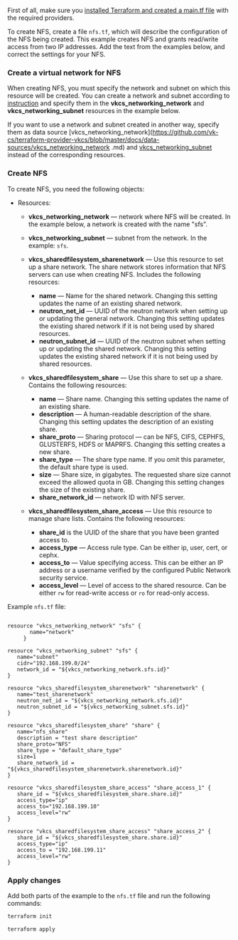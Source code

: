 <warn>

First of all, make sure you [installed Terraform and created a main.tf file](../../../quick-start) with the required providers.

</warn>

To create NFS, create a file `nfs.tf`, which will describe the configuration of the NFS being created. This example creates NFS and grants read/write access from two IP addresses. Add the text from the examples below, and correct the settings for your NFS.

### Create a virtual network for NFS

When creating NFS, you must specify the network and subnet on which this resource will be created. You can create a network and subnet according to [instruction](../create) and specify them in the **vkcs_networking_network** and **vkcs_networking_subnet** resources in the example below.

If you want to use a network and subnet created in another way, specify them as data source [vkcs_networking_network](https://github.com/vk-cs/terraform-provider-vkcs/blob/master/docs/data-sources/vkcs_networking_network .md) and [vkcs_networking_subnet](https://github.com/vk-cs/terraform-provider-vkcs/blob/master/docs/data-sources/vkcs_networking_subnet.md) instead of the corresponding resources.

### Create NFS

To create NFS, you need the following objects:

- Resources:

  - **vkcs_networking_network** — network where NFS will be created. In the example below, a network is created with the name "sfs".
  - **vkcs_networking_subnet** — subnet from the network. In the example: `sfs`.
  - **vkcs_sharedfilesystem_sharenetwork** — Use this resource to set up a share network. The share network stores information that NFS servers can use when creating NFS. Includes the following resources:

    - **name** — Name for the shared network. Changing this setting updates the name of an existing shared network.
    - **neutron_net_id** — UUID of the neutron network when setting up or updating the general network. Changing this setting updates the existing shared network if it is not being used by shared resources.
    - **neutron_subnet_id** — UUID of the neutron subnet when setting up or updating the shared network. Changing this setting updates the existing shared network if it is not being used by shared resources.

  - **vkcs_sharedfilesystem_share** — Use this share to set up a share. Contains the following resources:

    - **name** — Share name. Changing this setting updates the name of an existing share.
    - **description** — A human-readable description of the share. Changing this setting updates the description of an existing share.
    - **share_proto** — Sharing protocol — can be NFS, CIFS, CEPHFS, GLUSTERFS, HDFS or MAPRFS. Changing this setting creates a new share.
    - **share_type** — The share type name. If you omit this parameter, the default share type is used.
    - **size** — Share size, in gigabytes. The requested share size cannot exceed the allowed quota in GB. Changing this setting changes the size of the existing share.
    - **share_network_id** — network ID with NFS server.

  - **vkcs_sharedfilesystem_share_access** — Use this resource to manage share lists. Contains the following resources:

    - **share_id** is the UUID of the share that you have been granted access to.
    - **access_type** — Access rule type. Can be either ip, user, cert, or cephx.
    - **access_to** — Value specifying access. This can be either an IP address or a username verified by the configured Public Network security service.
    - **access_level** — Level of access to the shared resource. Can be either `rw` for read-write access or `ro` for read-only access.

Example `nfs.tf` file:

```hcl

resource "vkcs_networking_network" "sfs" {
       name="network"
     }

resource "vkcs_networking_subnet" "sfs" {
   name="subnet"
   cidr="192.168.199.0/24"
   network_id = "${vkcs_networking_network.sfs.id}"
}

resource "vkcs_sharedfilesystem_sharenetwork" "sharenetwork" {
   name="test_sharenetwork"
   neutron_net_id = "${vkcs_networking_network.sfs.id}"
   neutron_subnet_id = "${vkcs_networking_subnet.sfs.id}"
}

resource "vkcs_sharedfilesystem_share" "share" {
   name="nfs_share"
   description = "test share description"
   share_proto="NFS"
   share_type = "default_share_type"
   size=1
   share_network_id = "${vkcs_sharedfilesystem_sharenetwork.sharenetwork.id}"
}

resource "vkcs_sharedfilesystem_share_access" "share_access_1" {
   share_id = "${vkcs_sharedfilesystem_share.share.id}"
   access_type="ip"
   access_to="192.168.199.10"
   access_level="rw"
}

resource "vkcs_sharedfilesystem_share_access" "share_access_2" {
   share_id = "${vkcs_sharedfilesystem_share.share.id}"
   access_type="ip"
   access_to = "192.168.199.11"
   access_level="rw"
}
```

### Apply changes

Add both parts of the example to the `nfs.tf` file and run the following commands:

```bash
terraform init
```
```bash
terraform apply
```
